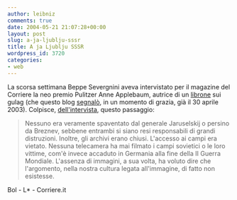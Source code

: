 ```yaml
---
author: leibniz
comments: true
date: 2004-05-21 21:07:28+00:00
layout: post
slug: a-ja-ljublju-sssr
title: A ja Ljublju SSSR
wordpress_id: 3720
categories:
- web
---
```


La scorsa settimana Beppe Severgnini aveva intervistato per il magazine del Corriere la neo premio Pulitzer Anne Applebaum, autrice di un [librone](http://www.ita-bol.com/bol/main.jsp?action=bolscheda&ean=978880452651) sui gulag (che questo blog [segnalò](http://leibniz.splinder.it/1051688051#195451), in un momento di grazia, già il 30 aprile 2003). Colpisce, [dell'intervista](http://www.corriere.it/Primo_Piano/Cronache/2004/05_Maggio/15/applebaum.shtml), questo passaggio: 


> Nessuno era veramente spaventato dal generale Jaruselskij o persino da Breznev, sebbene entrambi si siano resi responsabili di grandi distruzioni. Inoltre, gli archivi erano chiusi. L'accesso ai campi era vietato. Nessuna telecamera ha mai filmato i campi sovietici o le loro vittime, com'è invece accaduto in Germania alla fine della II Guerra Mondiale. L'assenza di immagini, a sua volta, ha voluto dire che l'argomento, nella nostra cultura legata all'immagine, di fatto non esistesse.


Bol - L* - Corriere.it
